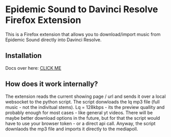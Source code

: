 # Epidemic Sound to Davinci Resolve Firefox Extension

This is a Firefox extension that allows you to download/import music from Epidemic Sound directly into Davinci Resolve.

## Installation

Docs over here: [CLICK ME](https://dschogo.github.io/HowToStuff/Davinci%20Resolve/ES2DR/)

## How does it work internally?

The extension reads the current showing page / url and sends it over a local websocket to the python script. The script donwloads the lq mp3 file (full music - not the indivitual stems). Lq = 128kbps - its the preview quallity and probably enough for most cases - like general yt videos. There will be maybe better download options in the future, but for that the script would have to use your browser token - or a direct api call.
Anyway, the script downlaods the mp3 file and imports it directly to the mediapoll.
